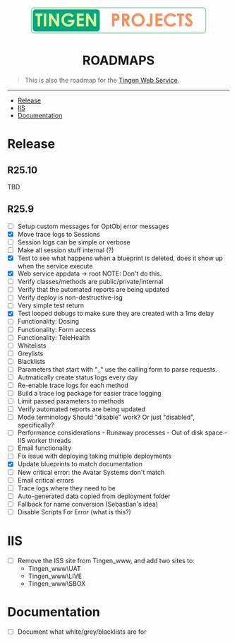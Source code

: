 <!-- u250925 -->

<div align="center">

  <picture>
    <source media="(prefers-color-scheme: dark)" srcset="https://github.com/spectrum-health-systems/tingen-projects/blob/main/logos/tngnproj-dark-400x63.png">
    <source media="(prefers-color-scheme: light)" srcset="https://github.com/spectrum-health-systems/tingen-projects/blob/main/logos/tngnproj-light-400x63.png">
    <img alt="Fallback image description" src="https://github.com/spectrum-health-systems/tingen-projects/blob/main/logos/tngnproj-light-400x63.png">
  </picture>
  <h1>
    ROADMAPS
  </h1>

</div>

> This is also the roadmap for the [Tingen Web Service](https://github.com/spectrum-health-systems/tingen-web-service.).

***

* [Release](#release)
* [IIS](#iis)
* [Documentation](#documentation)

# Release

## R25.10

TBD

## R25.9

- [ ] Setup custom messages for OptObj error messages
- [X] Move trace logs to Sessions
- [ ] Session logs can be simple or verbose
- [ ] Make all session stuff internal (?)
- [X] Test to see what happens when a blueprint is deleted, does it show up when the service execute
- [X] Web service appdata -> root NOTE: Don't do this.
- [ ] Verify classes/methods are public/private/internal
- [ ] Verify that the automated reports are being updated
- [ ] Verify deploy is non-destructive-isg
- [ ] Very simple test return
- [X] Test looped debugs to make sure they are created with a 1ms delay
- [ ] Functionality: Dosing
- [ ] Functionality: Form access
- [ ] Functionality: TeleHealth
- [ ] Whitelists
- [ ] Greylists
- [ ] Blacklists
- [ ] Parameters that start with "_" use the calling form to parse requests.
- [ ] Autmatically create status logs every day
- [ ] Re-enable trace logs for each method
- [ ] Build a trace log package for easier trace logging
- [ ] Limit passed parameters to methods
- [ ] Verify automated reports are being updated
- [ ] Mode terminology Should "disable" work? Or just "disabled", specifically?
- [ ] Performance considerations - Runaway processes - Out of disk space - IIS worker threads
- [ ] Email functionality
- [ ] Fix issue with deploying taking multiple deployments
- [X] Update blueprints to match documentation
- [ ] New critical error: the Avatar Systems don't match
- [ ] Email critical errors
- [ ] Trace logs where they need to be
- [ ] Auto-generated data copied from deployment folder
- [ ] Fallback for name conversion (Sebastian's idea)
- [ ] Disable Scripts For Error (what is this?)

# IIS

- [ ] Remove the ISS site from Tingen_www, and add two sites to:
  - Tingen_www\UAT
  - Tingen_www\LIVE
  - Tingen_www\SBOX

# Documentation

- [ ] Document what white/grey/blacklists are for
